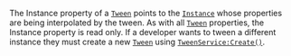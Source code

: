 The Instance property of a [`Tween`](https://create.roblox.com/docs/reference/engine/classes/Tween) points to the [`Instance`](https://create.roblox.com/docs/reference/engine/classes/Instance)
whose properties are being interpolated by the tween. As with all
[`Tween`](https://create.roblox.com/docs/reference/engine/classes/Tween) properties, the Instance property is read only. If a
developer wants to tween a different instance they must create a new
[`Tween`](https://create.roblox.com/docs/reference/engine/classes/Tween) using [`TweenService:Create()`](https://create.roblox.com/docs/reference/engine/classes/TweenService#Create).